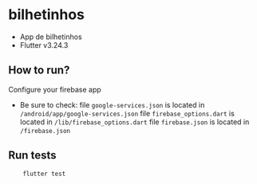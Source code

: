 # bilhetinhos

- App de bilhetinhos
- Flutter v3.24.3

## How to run?

Configure your firebase app

- Be sure to check:
file `google-services.json` is located in `/android/app/google-services.json`
file `firebase_options.dart` is located in `/lib/firebase_options.dart`
file `firebase.json` is located in `/firebase.json`

## Run tests

```
    flutter test
```